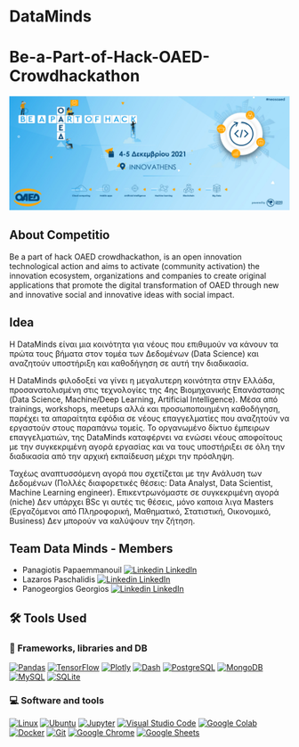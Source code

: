 # DataMinds

# Be-a-Part-of-Hack-OAED-Crowdhackathon

![Hackathon](./assets/EVENT_site_cover.jpg)



## About Competitio

Be a part of hack OAED crowdhackathon, is an open innovation technological action and aims to activate (community activation) the innovation ecosystem, organizations and companies to create original applications that promote the digital transformation of OAED through new and innovative social and innovative ideas with social impact.


## Idea 


Η DataMinds είναι μια κοινότητα για νέους που επιθυμούν να κάνουν τα πρώτα τους βήματα στον τομέα των Δεδομένων (Data Science) και αναζητούν υποστήριξη και καθοδήγηση σε αυτή την διαδικασία.

H DataMinds φιλοδοξεί να γίνει η μεγαλυτερη κοινότητα στην Ελλάδα, προσανατολισμένη στις τεχνολογίες της 4ης Βιομηχανικής Επανάστασης  (Data Science, Machine/Deep Learning, Artificial Intelligence). 
Μέσα από trainings, workshops, meetups αλλά και προσωποποιημένη καθοδήγηση, παρέχει τα απαραίτητα εφόδια σε νέους επαγγελματίες που αναζητούν να εργαστούν στους παραπάνω τομείς. 
Το οργανωμένο δίκτυο έμπειρων επαγγελματιών, της DataMinds καταφέρνει να ενώσει νέους αποφοίτους με την συγκεκριμένη αγορά εργασίας και να τους υποστήριξει σε όλη την διαδικασία από την αρχική εκπαίδευση μέχρι την πρόσληψη.


Ταχέως αναπτυσσόμενη αγορά που σχετίζεται με την Ανάλυση των Δεδομένων (Πολλές διαφορετικές θέσεις: Data Analyst, Data Scientist, Machine Learning engineer). Επικεντρωνόμαστε σε συγκεκριμένη αγορά (niche)
Δεν υπάρχει BSc γι αυτές τις θέσεις, μόνο καποια λιγα Masters (Εργαζόμενοι από Πληροφορική, Μαθηματικό, Στατιστική, Οικονομικό, Business)
Δεν μπορούν να καλύψουν την ζήτηση.


## Team Data Minds - Members

* Panagiotis Papaemmanouil [![Linkedin](https://i.stack.imgur.com/gVE0j.png) LinkedIn](https://www.linkedin.com/in/panagiotis-papaemmanouil/)
* Lazaros Paschalidis [![Linkedin](https://i.stack.imgur.com/gVE0j.png) LinkedIn](https://www.linkedin.com/in/lazaros-paschalidis-6a5074118/)
* Panogeorgios Georgios [![Linkedin](https://i.stack.imgur.com/gVE0j.png) LinkedIn](https://www.linkedin.com/in/georgios-panogeorgos-7b3901223/)

## 🛠️ Tools Used

### 🧰 Frameworks, libraries and DB

<p>
    <a href="https://pandas.pydata.org/"><img alt="Pandas" src="https://img.shields.io/badge/Pandas-150458.svg?logo=pandas&logoColor=white"></a>
    <a href="https://www.tensorflow.org/"><img alt="TensorFlow" src="https://img.shields.io/badge/TensorFlow-FF6F00.svg?logo=TensorFlow&logoColor=white"></a>
    <a href="https://plotly.com/"><img alt="Plotly" src="https://img.shields.io/badge/Plotly-3c4c74.svg?logo=plotly&logoColor=white"></a>
    <a href="https://plotly.com/dash/"><img alt="Dash" src="https://img.shields.io/badge/Dash-9ca4bc.svg?logo=dash&logoColor=white"></a>
    <a href="https://www.postgresql.org/"><img alt="PostgreSQL" src ="https://img.shields.io/badge/PostgreSQL-316192.svg?logo=postgresql&logoColor=white"></a>
    <a href="https://www.mongodb.com/"><img alt="MongoDB" src ="https://img.shields.io/badge/MongoDB-4ea94b.svg?logo=mongodb&logoColor=white"></a>
    <a href="https://www.mysql.com/"><img alt="MySQL" src="https://img.shields.io/badge/MySQL-00f.svg?logo=mysql&logoColor=white"></a>
    <a href="https://www.sqlite.org/index.html"><img alt="SQLite" src ="https://img.shields.io/badge/SQLite-07405e.svg?logo=sqlite&logoColor=white"></a>
</p>


### 💻 Software and tools

<p>
   <a href="https://www.linux.org/"><img alt="Linux" src="https://img.shields.io/badge/Linux-black.svg?logo=linux&logoColor=white"></a>
   <a href="https://ubuntu.com/"><img alt="Ubuntu" src="https://img.shields.io/badge/Ubuntu-dd4814.svg?logo=ubuntu&logoColor=white"></a>
   <a href="https://jupyter.org/"><img alt="Jupyter" src="https://img.shields.io/badge/Jupyter-F37626.svg?logo=Jupyter&logoColor=white"></a>
    <a href="https://code.visualstudio.com/"><img alt="Visual Studio Code" src="https://img.shields.io/badge/Visual%20Studio%20Code-4db3f3.svg?logo=visual-studio-code&logoColor=white"></a>
    <a href="https://colab.research.google.com/?utm_source=scs-index"><img alt="Google Colab" src="https://img.shields.io/badge/Google%20Colab-black.svg?logo=google%20colab&logoColor=ffd936"></a>
    <a href="https://www.docker.com/"><img alt="Docker" src="https://img.shields.io/badge/Docker-2496ed.svg?logo=docker&logoColor=white"></a>
    <a href="https://git-scm.com/"><img alt="Git" src="https://img.shields.io/badge/Git-F05033.svg?logo=git&logoColor=white"></a>
    <a href="https://www.google.com/intl/el_GR/chrome/"><img alt="Google Chrome" src="https://img.shields.io/badge/Google%20Chrome-blue.svg?logo=google%20chrome&logoColor=red"></a>
    <a href="https://www.google.com/sheets/about/"><img alt="Google Sheets" src="https://img.shields.io/badge/Google%20Sheets-34A853.svg?logo=google%20sheets&logoColor=white"></a>
   
</p>
